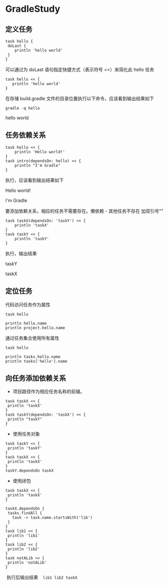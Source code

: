 # GradleStudy

## 定义任务
  ```
  task hello {
   doLast {
      println 'hello world'
   }
}
```
可以通过为 doLast 语句指定快捷方式（表示符号 <<）来简化此 hello 任务

```
task hello << {
   println 'hello world'
}
```

在存储 build.gradle 文件的目录位置执行以下命令，应该看到输出结果如下 

`gradle -q hello`

 hello world
 
 ## 任务依赖关系
```
task hello << {
    println 'Hello world!'
}
task intro(dependsOn: hello) << {
    println "I'm Gradle"
}
```

执行，应该看到输出结果如下 

Hello world!

I'm Gradle

要添加依赖关系，相应的任务不需要存在。懒依赖 - 其他任务不存在 加双引号""

```
task taskX(dependsOn: 'taskY') << {
    println 'taskX'
}
task taskY << {
    println 'taskY'
}
```

执行，输出结果

taskY

taskX

## 定位任务

代码访问任务作为属性

```
task hello

println hello.name
println project.hello.name

```

通过任务集合使用所有属性
```
task hello

println tasks.hello.name
println tasks['hello'].name

```

## 向任务添加依赖关系
 - 项目路径作为相应任务名称的前缀。
  ```
  task taskX << {
   println 'taskX'
}
task taskY(dependsOn: 'taskX') << {
   println "taskY"
}
  ```
 - 使用任务对象
  ```
  task taskY << {
   println 'taskY'
}
task taskX << {
   println 'taskX'
}
taskY.dependsOn taskX
  ```
  - 使用闭包
  ```
  task taskX << {
   println 'taskX'
}

taskX.dependsOn {
   tasks.findAll { 
     task -> task.name.startsWith('lib') 
   }
}
task lib1 << {
   println 'lib1'
}
task lib2 << {
   println 'lib2'
}
task notALib << {
   println 'notALib'
}
  ```
  执行后输出结果
  `
  lib1
lib2
taskX`
